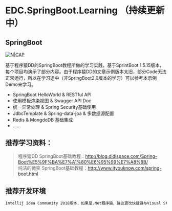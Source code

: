 # EDC.SpringBoot.Learning （持续更新中）

## SpringBoot
[![N|CAP](https://timgsa.baidu.com/timg?image&quality=80&size=b9999_10000&sec=1533559580218&di=d1fee9686b335ccf0d0a2d6bb60a5825&imgtype=jpg&src=http%3A%2F%2Fimg0.imgtn.bdimg.com%2Fit%2Fu%3D2980153490%2C3468667175%26fm%3D214%26gp%3D0.jpg)](https://start.spring.io/)

基于程序猿DD的SpringBoot教程所做的学习实践，基于SprintBoot 1.5.15版本，每个项目均演示了部分内容。由于程序猿DD的文章示例版本太旧，部分Code无法正常运行，所以在学习途中（非SpringBoot2.0版本的学习）可以参考本示例Demo来学习。

  - SpringBoot HelloWorld & RESTful API
  - 使用模板渲染视图 & Swagger API Doc
  - 统一异常处理 & Spring Security基础使用
  - JdbcTemplate & Spring-data-jpa & 多数据源配置
  - Redis & MongdoDB 基础集成
  - ......

## 推荐学习资料：
> 程序猿DD SpringBoot基础教程：http://blog.didispace.com/Spring-Boot%E5%9F%BA%E7%A1%80%E6%95%99%E7%A8%8B/<br/>
> 纯洁的微笑 SpringBoot基础教程：http://www.ityouknow.com/spring-boot.html

## 推荐开发环境
```sh
Intellij Idea Community 2018版本，如果是.Net程序猿，建议更改快捷键与Visual Studio保持一致，这样能加快开发效率
```
